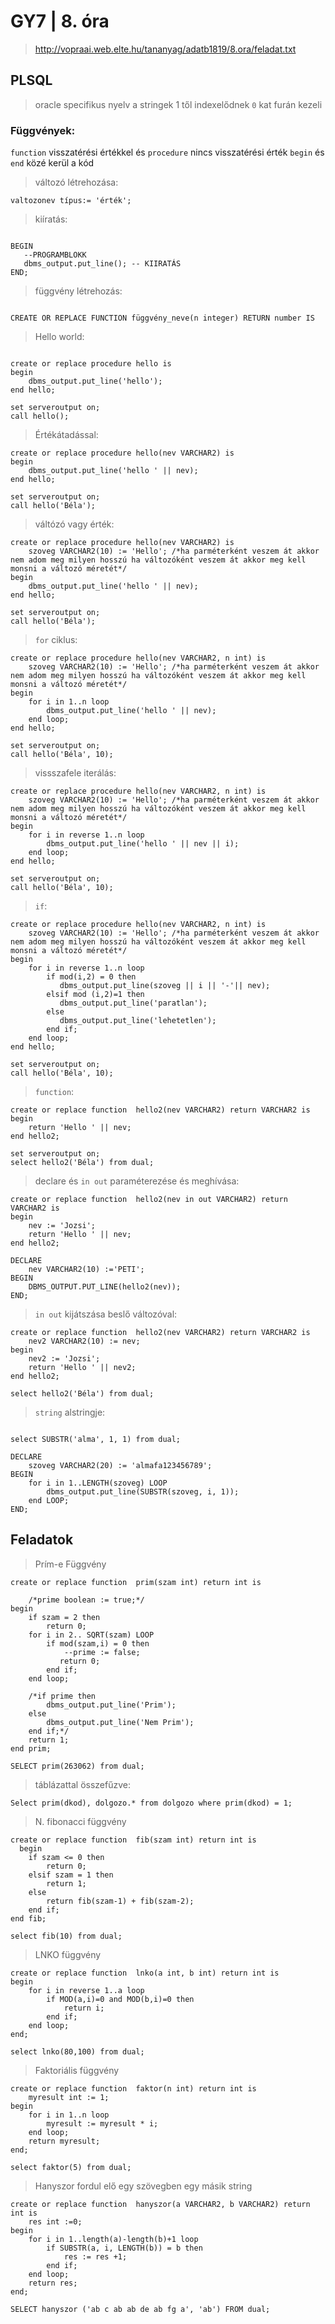 # GY7 | 8. óra
> http://vopraai.web.elte.hu/tananyag/adatb1819/8.ora/feladat.txt
## PLSQL
> oracle specifikus nyelv
> a stringek 1 től indexelődnek
> `0` kat furán kezeli


### Függvények:
`function` visszatérési értékkel és `procedure` nincs visszatérési érték
`begin` és `end` közé kerül a kód
> változó létrehozása:
````PLSQL
valtozonev típus:= 'érték';
````

> kiíratás:
````PLSQL

BEGIN
   --PROGRAMBLOKK
   dbms_output.put_line(); -- KIIRATÁS
END;
````

> függvény létrehozás:
````PLSQL

CREATE OR REPLACE FUNCTION függvény_neve(n integer) RETURN number IS

````

> Hello world:
````PLSQL

create or replace procedure hello is
begin
    dbms_output.put_line('hello');
end hello;

set serveroutput on;
call hello();
````

> Értékátadással:
````PLSQL
create or replace procedure hello(nev VARCHAR2) is
begin
    dbms_output.put_line('hello ' || nev);
end hello;

set serveroutput on;
call hello('Béla');
````


> váltózó vagy érték:
````PLSQL
create or replace procedure hello(nev VARCHAR2) is
    szoveg VARCHAR2(10) := 'Hello'; /*ha parméterként veszem át akkor nem adom meg milyen hosszú ha változóként veszem át akkor meg kell monsni a változó méretét*/
begin
    dbms_output.put_line('hello ' || nev);
end hello;

set serveroutput on;
call hello('Béla');
````

> `for` ciklus:
````PLSQL
create or replace procedure hello(nev VARCHAR2, n int) is
    szoveg VARCHAR2(10) := 'Hello'; /*ha parméterként veszem át akkor nem adom meg milyen hosszú ha változóként veszem át akkor meg kell monsni a változó méretét*/
begin
    for i in 1..n loop
        dbms_output.put_line('hello ' || nev);
    end loop;
end hello;

set serveroutput on;
call hello('Béla', 10);
````
> vissszafele iterálás:
````PLSQL
create or replace procedure hello(nev VARCHAR2, n int) is
    szoveg VARCHAR2(10) := 'Hello'; /*ha parméterként veszem át akkor nem adom meg milyen hosszú ha változóként veszem át akkor meg kell monsni a változó méretét*/
begin
    for i in reverse 1..n loop
        dbms_output.put_line('hello ' || nev || i);
    end loop;
end hello;

set serveroutput on;
call hello('Béla', 10);
````

> `if`:
````PLSQL
create or replace procedure hello(nev VARCHAR2, n int) is
    szoveg VARCHAR2(10) := 'Hello'; /*ha parméterként veszem át akkor nem adom meg milyen hosszú ha változóként veszem át akkor meg kell monsni a változó méretét*/
begin
    for i in reverse 1..n loop
        if mod(i,2) = 0 then
           dbms_output.put_line(szoveg || i || '-'|| nev);
        elsif mod (i,2)=1 then
           dbms_output.put_line('paratlan');
        else
           dbms_output.put_line('lehetetlen');
        end if;
    end loop;
end hello;

set serveroutput on;
call hello('Béla', 10);
````

> `function`:
````PLSQL
create or replace function  hello2(nev VARCHAR2) return VARCHAR2 is
begin
    return 'Hello ' || nev;
end hello2;

set serveroutput on;
select hello2('Béla') from dual;
````

> declare és `in out` paraméterezése és meghívása:
````PLSQL
create or replace function  hello2(nev in out VARCHAR2) return VARCHAR2 is
begin
    nev := 'Jozsi';
    return 'Hello ' || nev;
end hello2;

DECLARE
    nev VARCHAR2(10) :='PETI';
BEGIN
    DBMS_OUTPUT.PUT_LINE(hello2(nev));
END;
````


> `in out` kijátszása beslő változóval:
````PLSQL
create or replace function  hello2(nev VARCHAR2) return VARCHAR2 is
    nev2 VARCHAR2(10) := nev;
begin
    nev2 := 'Jozsi';
    return 'Hello ' || nev2;
end hello2;

select hello2('Béla') from dual;
````

> `string` alstringje:
````PLSQL

select SUBSTR('alma', 1, 1) from dual;

DECLARE
    szoveg VARCHAR2(20) := 'almafa123456789';
BEGIN
    for i in 1..LENGTH(szoveg) LOOP
        dbms_output.put_line(SUBSTR(szoveg, i, 1));
    end LOOP;
END;
````
## Feladatok
>  Prím-e Függvény 
````PLSQL
create or replace function  prim(szam int) return int is
    
    /*prime boolean := true;*/
begin
    if szam = 2 then
        return 0;
    for i in 2.. SQRT(szam) LOOP
        if mod(szam,i) = 0 then
            --prime := false;
           return 0;
        end if;
    end loop;    
    
    /*if prime then
        dbms_output.put_line('Prim');
    else
        dbms_output.put_line('Nem Prim');
    end if;*/
    return 1;
end prim;

SELECT prim(263062) from dual;
````
> táblázattal összefűzve:
````PLSQL
Select prim(dkod), dolgozo.* from dolgozo where prim(dkod) = 1;
````

> N. fibonacci függvény
````PLSQL
create or replace function  fib(szam int) return int is   
  begin
    if szam <= 0 then
        return 0;
    elsif szam = 1 then
        return 1;
    else
        return fib(szam-1) + fib(szam-2);
    end if;
end fib;

select fib(10) from dual;
````

> LNKO függvény
````PLSQL
create or replace function  lnko(a int, b int) return int is   
begin
    for i in reverse 1..a loop
        if MOD(a,i)=0 and MOD(b,i)=0 then
            return i;
        end if;
    end loop;
end; 

select lnko(80,100) from dual;
````

> Faktoriális függvény

````PLSQL
create or replace function  faktor(n int) return int is   
    myresult int := 1;
begin
    for i in 1..n loop
        myresult := myresult * i;
    end loop;
    return myresult;
end;   

select faktor(5) from dual;
````


> Hanyszor fordul elő egy szövegben egy másik string
````PLSQL
create or replace function  hanyszor(a VARCHAR2, b VARCHAR2) return int is
    res int :=0;
begin
    for i in 1..length(a)-length(b)+1 loop
        if SUBSTR(a, i, LENGTH(b)) = b then
            res := res +1;
        end if;
    end loop;
    return res;
end;   

SELECT hanyszor ('ab c ab ab de ab fg a', 'ab') FROM dual;
````

